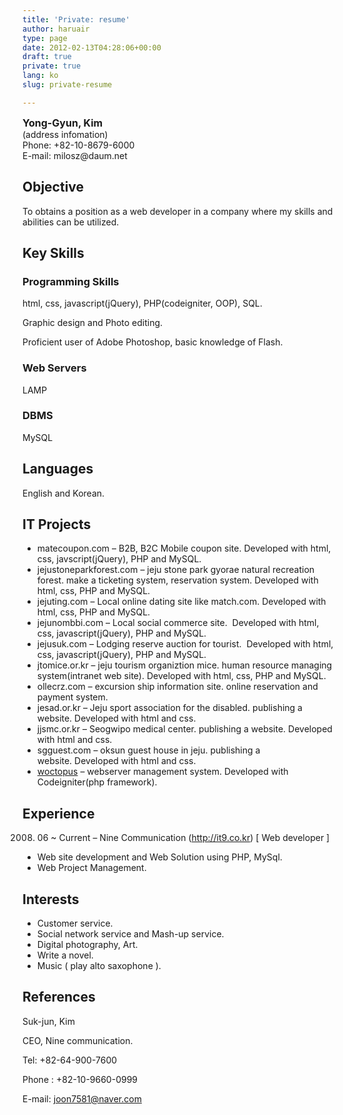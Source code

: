 ```yaml
---
title: 'Private: resume'
author: haruair
type: page
date: 2012-02-13T04:28:06+00:00
draft: true
private: true
lang: ko
slug: private-resume

---
```

<p align="left">
  <strong style="font-size: 16px;">Yong-Gyun, Kim</strong><br /> (address infomation)<br /> Phone: +82-10-8679-6000<br /> E-mail: milosz@daum.net
</p>

## Objective

To obtains a position as a web developer in a company where my skills and abilities can be utilized.

## Key Skills

### Programming Skills

html, css, javascript(jQuery), PHP(codeigniter, OOP), SQL.
  
Graphic design and Photo editing.
  
Proficient user of Adobe Photoshop, basic knowledge of Flash.

### Web Servers

LAMP

### DBMS

MySQL

## Languages

English and Korean.

## IT Projects

  * matecoupon.com &#8211; B2B, B2C Mobile coupon site. Developed with html, css, javscript(jQuery), PHP and MySQL.
  * jejustoneparkforest.com &#8211; jeju stone park gyorae natural recreation forest. make a ticketing system, reservation system. Developed with html, css, PHP and MySQL.
  * jejuting.com &#8211; Local online dating site like match.com. Developed with html, css, PHP and MySQL.
  * jejunombbi.com &#8211; Local social commerce site.  Developed with html, css, javascript(jQuery), PHP and MySQL.
  * jejusuk.com &#8211; Lodging reserve auction for tourist.  Developed with html, css, javascript(jQuery), PHP and MySQL.
  * jtomice.or.kr &#8211; jeju tourism organiztion mice. human resource managing system(intranet web site). Developed with html, css, PHP and MySQL.
  * ollecrz.com &#8211; excursion ship information site. online reservation and payment system.
  * jesad.or.kr &#8211; Jeju sport association for the disabled. publishing a website. Developed with html and css.
  * jjsmc.or.kr &#8211; Seogwipo medical center. publishing a website. Developed with html and css.
  * sgguest.com &#8211; oksun guest house in jeju. publishing a website. Developed with html and css.
  * [woctopus][1] &#8211; webserver management system. Developed with Codeigniter(php framework).

## Experience

2008. 06 ~ Current &#8211; Nine Communication (http://it9.co.kr) [ Web developer ]

  * Web site development and Web Solution using PHP, MySql.
  * Web Project Management.

## Interests

  * Customer service.
  * Social network service and Mash-up service.
  * Digital photography, Art.
  * Write a novel.
  * Music ( play alto saxophone ).

## References

Suk-jun, Kim
  
CEO, Nine communication.
  
Tel: +82-64-900-7600
  
Phone : +82-10-9660-0999
  
E-mail: joon7581@naver.com

 [1]: http://codeigniter-kr.org/source/view/568/page/1